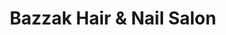 ---
title: "Bazzak Hair & Nail Salon"
url: /alexandria/bazzak-hair-and-nail-salon/
shop: hairdresser
---